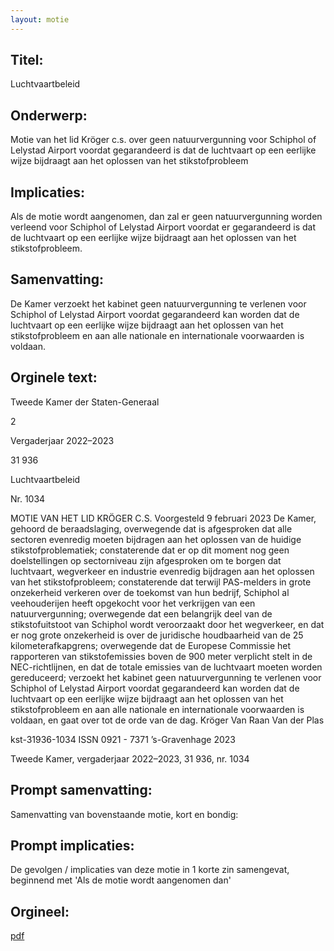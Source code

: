 ```yaml
---
layout: motie
---
```

## Titel:
Luchtvaartbeleid
## Onderwerp:
Motie van het lid Kröger c.s. over geen natuurvergunning voor Schiphol of Lelystad Airport voordat gegarandeerd is dat de luchtvaart op een eerlijke wijze bijdraagt aan het oplossen van het stikstofprobleem
## Implicaties:

Als de motie wordt aangenomen, dan zal er geen natuurvergunning worden verleend voor Schiphol of Lelystad Airport voordat er gegarandeerd is dat de luchtvaart op een eerlijke wijze bijdraagt aan het oplossen van het stikstofprobleem.
## Samenvatting:

De Kamer verzoekt het kabinet geen natuurvergunning te verlenen voor Schiphol of Lelystad Airport voordat gegarandeerd kan worden dat de luchtvaart op een eerlijke wijze bijdraagt aan het oplossen van het stikstofprobleem en aan alle nationale en internationale voorwaarden is voldaan.
## Orginele text:


Tweede Kamer der Staten-Generaal

2

Vergaderjaar 2022–2023

31 936

Luchtvaartbeleid

Nr. 1034

MOTIE VAN HET LID KRÖGER C.S.
Voorgesteld 9 februari 2023
De Kamer,
gehoord de beraadslaging,
overwegende dat is afgesproken dat alle sectoren evenredig moeten
bijdragen aan het oplossen van de huidige stikstofproblematiek;
constaterende dat er op dit moment nog geen doelstellingen op sectorniveau zijn afgesproken om te borgen dat luchtvaart, wegverkeer en
industrie evenredig bijdragen aan het oplossen van het stikstofprobleem;
constaterende dat terwijl PAS-melders in grote onzekerheid verkeren over
de toekomst van hun bedrijf, Schiphol al veehouderijen heeft opgekocht
voor het verkrijgen van een natuurvergunning;
overwegende dat een belangrijk deel van de stikstofuitstoot van Schiphol
wordt veroorzaakt door het wegverkeer, en dat er nog grote onzekerheid is
over de juridische houdbaarheid van de 25 kilometerafkapgrens;
overwegende dat de Europese Commissie het rapporteren van stikstofemissies boven de 900 meter verplicht stelt in de NEC-richtlijnen, en dat de
totale emissies van de luchtvaart moeten worden gereduceerd;
verzoekt het kabinet geen natuurvergunning te verlenen voor Schiphol of
Lelystad Airport voordat gegarandeerd kan worden dat de luchtvaart op
een eerlijke wijze bijdraagt aan het oplossen van het stikstofprobleem en
aan alle nationale en internationale voorwaarden is voldaan,
en gaat over tot de orde van de dag.
Kröger
Van Raan
Van der Plas

kst-31936-1034
ISSN 0921 - 7371
’s-Gravenhage 2023

Tweede Kamer, vergaderjaar 2022–2023, 31 936, nr. 1034


## Prompt samenvatting:
Samenvatting van bovenstaande motie, kort en bondig:


## Prompt implicaties:
De gevolgen / implicaties van deze motie in 1 korte zin samengevat, beginnend met 'Als de motie wordt aangenomen dan' 

## Orgineel:
[pdf](https://gegevensmagazijn.tweedekamer.nl/OData/v4/2.0/Document(1ee5ee4d-ecad-4844-b109-1423b3eefeaf)/resource)
